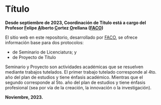 # Título

**Desde septiembre de 2023, Coordinación de Título está a cargo del Profesor <ins>F</ins>elipe <ins>A</ins>lberto <ins>C</ins>ortez <ins>O</ins>rellana ([FACO](https://github.com/profesorfaco))**

El sitio web en este repositorio, desarrollado por [FACO](https://github.com/profesorfaco), se ofrece información base para dos protocolos: 

- de Seminario de Licenciatura; y
- de Proyecto de Título

Seminario y Proyecto son actividades académicas que se resuelven mediante trabajos tutelados. El primer trabajo tutelado corresponde al 4to. año del plan de estudios y tiene énfasis académico. Mientras que el segundo corresponde al 5to. año del plan de estudios y tiene énfasis profesional (sea por vía de la creación, la innovación o la investigación).

**Noviembre, 2023.**
